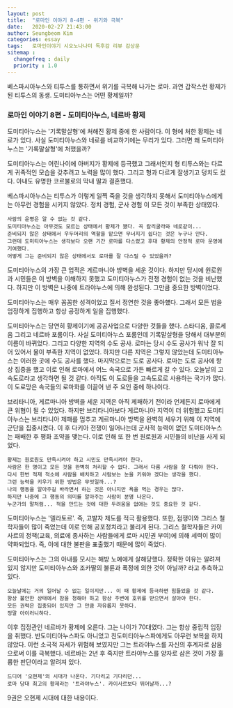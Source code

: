 ```yaml
---
layout: post
title:  "로마인 이야기 8-4편 - 위기와 극복"
date:   2020-02-27 21:43:00
author: Seungbeom Kim
categories: essay
tags:	로마인이야기 시오노나나미 독후감 리뷰 감상문
sitemap :
  changefreq : daily
  priority : 1.0
---
```


베스파시아누스와 티투스를 통하면서 위기를 극복해 나가는 로마. 과연 갑작스런 황제가 된 티투스의 동생. 도미티아누스는 어떤 황제일까?

### 로마인 이야기 8편 - 도미티아누스, 네르바 황제

도미티아누스는 '기록말살형'에 처해진 황제 중에 한 사람이다. 이 형에 처한 황제는 네로가 있다. 사실 도미티아누스와 네로를 비교하기에는 무리가 있다. 그러면 왜 도미티아누스는 '기록말살형'에 처했을까?

도미티아누스는 어린나이에 아버지가 황제에 등극했고 그래서인지 형 티투스와는 다르게 귀족적인 모습을 갖추려고 노력을 많이 했다. 그리고 형과 다르게 잘생기고 덩치도 컸다. 아내도 유명한 코르불로의 막내 딸과 결혼했다.

베스파시아누스는 티투스가 이렇게 일찍 죽을 것을 생각하지 못해서 도미티아누스에게는 아무런 경험을 시키지 않았다. 정치 경험, 군사 경험 이 모든 것이 부족한 상태였다.

```
사람의 운명은 알 수 없는 것 같다.
도미티아누스는 아무것도 모르는 상태에서 황제가 됐다. 꼭 칼리굴라와 네로같이...
준비되지 않은 상태에서 우두머리의 역할을 맡으면 무너지기 쉽다는 것은 누구나 안다.
그런데 도미티아누스는 생각보다 오랜 기간 로마를 다스렸고 후대 황제의 안정적 로마 운영에 기여했다.
어떻게 그는 준비되지 않은 상태에서도 로마를 잘 다스릴 수 있었을까?
```

도미티아누스의 가장 큰 업적은 게르마니아 방벽을 세운 것이다. 하지만 당시에 원로원과 시민들은 이 방벽을 이해하지 못했고 도미티아누스가 전쟁 경험이 없는 것을 비난했다. 하지만 이 방벽은 나중에 트라야누스에 의해 완성된다. 그만큼 중요한 방벽이었다.

도미티아누스는 매우 꼼꼼한 성격이었고 질서 정연한 것을 좋아헀다. 그래서 모든 법을 엄정하게 집행하고 항상 공정하게 일을 집행했다.

도미티아누스는 당연히 황제이기에 공공사업으로 다양한 것들을 했다. 스타디움, 콜로세움 그리고 네르바 포룸이다. 사실 도미티아누스 포룸인데 기록말살형을 당해서 대부분의 이름이 바뀌었다. 그리고 다양한 지역의 수도 공사. 로마는 당시 수도 공사가 워낙 잘 되어 있어서 물이 부족한 지역이 없었다. 하지만 다른 지역은 그렇지 않았는데 도미티아누스는 이러한 곳에 수도 공사를 했다. 마지막으로는 도로 공사다. 로마는 도로 공사에 항상 집중을 했고 이로 인해 로마에서 어느 속국으로 가든 빠르게 갈 수 있다. 오늘날의 고속도로라고 생각하면 될 것 같다. 아직도 이 도로들을 고속도로로 사용하는 국가가 많다. 이 도로망은 속국들의 로마화를 이끌어 낸 주 요인 중에 하나이다.

브리타니아, 게르마니아 방벽을 세운 지역은 아직 제패하기 전이라 언제든지 로마에게 큰 위협이 될 수 있었다. 하지만 브리타니아보다 게르마니아 지역이 더 위험했고 도미티아누스는 브리타니아 제패를 멈추고 게르마니아 방벽을 완벽히 세우기 위해 이 지역에 군단을 집중시켰다. 이 후 다키아 전쟁이 일어나는데 군사적 능력이 없던 도미티아누스는 패배한 후 평화 조약을 맺는다. 이로 인해 또 한 번 원로원과 시민들의 비난을 사게 되었다.

```
황제는 원로원도 만족시켜야 하고 시민도 만족시켜야 한다.
사람은 한 명이고 모든 것을 완벽히 처리할 수 없다. 그래서 다름 사람을 잘 다뤄야 한다.
다시 한번 적재 적소에 사람을 배치하고 사람보는 눈을 키워야 겠다는 생각을 했다.
그런 능력을 키우기 위한 방법은 무엇일까...?
나의 행동을 알아주길 바라면서 하는 것은 아니지만 욕을 먹는 경우는 많다.
하지만 나중에 그 행동의 의미를 알아주는 사람이 분명 나온다.
누군가의 말처럼... 적을 만드는 것에 대한 두려움을 없애는 것도 중요한 것 같다.
```

도미티아누스는 '델라토르'. 즉, 고발자 제도를 적극 활용했다. 또한, 점쟁이와 그리스 철학자들이 많이 죽었는데 이로 인해 공포정치라고 불리게 된다. 그리스 철학자들은 카이사르의 정책(교육, 의료에 종사하는 사람들에게 로마 시민권 부여)에 의해 세력이 많이 약화되었다. 즉, 이에 대한 불판을 표출했기 때문에 많이 죽었다.

도미티아누스는 그의 아내를 모시는 해방 노예에게 살해당했다. 정확한 이유는 알려져 있지 않지만 도미티아누스와 조카딸의 불륜과 폭정에 의한 것이 아닐까? 라고 추측하고 있다.

```
오늘날에는 거의 일어날 수 없는 일이지만... 이 때 황제에 등극하면 힘들었을 것 같다.
항상 불안한 상태에서 잠을 청해야 하고 항상 주변에 호위를 받으면서 살아야 한다.
모든 권력은 집중되어 있지만 그 만큼 자유롭지 못하다.
정말 아이러니하다.
```

이후 집정관인 네르바가 황제에 오른다. 그는 나이가 70대였다. 그는 항상 중립적 입장을 취했다. 반도미티아누스파도 아니었고 친도미티아누스파에게도 아무런 보복을 하지 않았다. 이런 소극적 자세가 위험해 보였지만 그는 트라야누스를 자신의 후계자로 삼음으로써 이를 극복했다. 네르바는 2년 후 죽지만 트라야누스를 양자로 삼은 것이 가장 훌륭한 판단이라고 알려져 있다.

```
드디어 '오현제'의 시대가 나온다. 기다리고 기다리던...
로마 당대 최고의 황제라는 '트라야누스'. 카이사르보다 뛰어날까...?
```

9권은 오현제 시대에 대한 내용이다.
